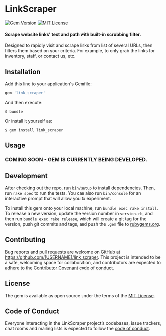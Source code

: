 # LinkScraper

[![Gem Version](https://badge.fury.io/rb/link_scraper.svg)](https://badge.fury.io/rb/link_scraper)
[![MIT License](https://img.shields.io/badge/License-MIT-yellow.svg)](https://opensource.org/licenses/MIT)

#### Scrape website links' text and path with built-in scrubbing filter.  

Designed to rapidly visit and scrape links from list of several URLs, then filters them based on your criteria.  For example, to only grab the links for inventory, staff, or contact us, etc.


## Installation

Add this line to your application's Gemfile:

```ruby
gem 'link_scraper'
```

And then execute:

    $ bundle

Or install it yourself as:

    $ gem install link_scraper

## Usage

### COMING SOON - GEM IS CURRENTLY BEING DEVELOPED.

## Development

After checking out the repo, run `bin/setup` to install dependencies. Then, run `rake spec` to run the tests. You can also run `bin/console` for an interactive prompt that will allow you to experiment.

To install this gem onto your local machine, run `bundle exec rake install`. To release a new version, update the version number in `version.rb`, and then run `bundle exec rake release`, which will create a git tag for the version, push git commits and tags, and push the `.gem` file to [rubygems.org](https://rubygems.org).

## Contributing

Bug reports and pull requests are welcome on GitHub at https://github.com/[USERNAME]/link_scraper. This project is intended to be a safe, welcoming space for collaboration, and contributors are expected to adhere to the [Contributor Covenant](http://contributor-covenant.org) code of conduct.

## License

The gem is available as open source under the terms of the [MIT License](https://opensource.org/licenses/MIT).

## Code of Conduct

Everyone interacting in the LinkScraper project’s codebases, issue trackers, chat rooms and mailing lists is expected to follow the [code of conduct](https://github.com/[USERNAME]/link_scraper/blob/master/CODE_OF_CONDUCT.md).

